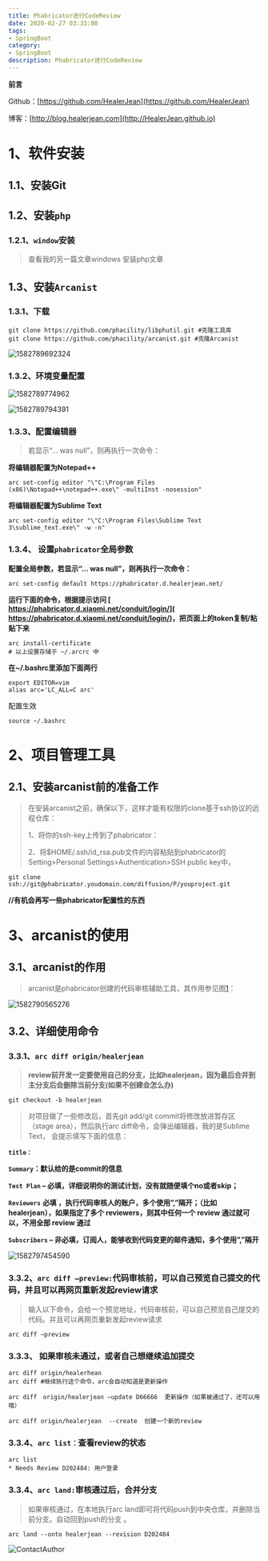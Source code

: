 ```yaml
---
title: Phabricator进行CodeReview
date: 2020-02-27 03:33:00
tags: 
- SpringBoot
category: 
- SpringBoot
description: Phabricator进行CodeReview
---
```




**前言**     

 Github：[https://github.com/HealerJean](https://github.com/HealerJean)         

 博客：[http://blog.healerjean.com](http://HealerJean.github.io)            





# 1、软件安装

## 1.1、安装Git  



## 1.2、安装`php`

### 1.2.1、`window`安装 

> 查看我的另一篇文章windows 安装php文章 



## 1.3、安装`Arcanist`   



### 1.3.1、下载  

 

```shell
git clone https://github.com/phacility/libphutil.git #克隆工具库
git clone https://github.com/phacility/arcanist.git #克隆Arcanist
```





![1582789692324](https://raw.githubusercontent.com/HealerJean/HealerJean.github.io/master/blogImages/1582789692324.png)



### 1.3.2、环境变量配置  

![1582789774962](https://raw.githubusercontent.com/HealerJean/HealerJean.github.io/master/blogImages/1582789774962.png)



![1582789794391](https://raw.githubusercontent.com/HealerJean/HealerJean.github.io/master/blogImages/1582789794391.png)



### 1.3.3、配置编辑器    

> 若显示“... was null”，则再执行一次命令：

**将编辑器配置为Notepad++**

```shell
arc set-config editor "\"C:\Program Files (x86)\Notepad++\notepad++.exe\" -multiInst -nosession"
```

**将编辑器配置为Sublime Text**

```shell
arc set-config editor "\"C:\Program Files\Sublime Text 3\sublime_text.exe\" -w -n"
```



### 1.3.4、 设置`phabricator`全局参数  

**配置全局参数，若显示“... was null”，则再执行一次命令：**

```shel
arc set-config default https://phabricator.d.healerjean.net/
```



**运行下面的命令，根据提示访问 [ https://phabricator.d.xiaomi.net/conduit/login/]( https://phabricator.d.xiaomi.net/conduit/login/)，把页面上的token复制/粘贴下来**

```shell
arc install-certificate
# 以上设置存储于 ~/.arcrc 中
```



**在~/.bashrc里添加下面两行** 

```shell
export EDITOR=vim
alias arc='LC_ALL=C arc'

```



配置生效

```shell
source ~/.bashrc
```





# 2、项目管理工具  





## 2.1、安装arcanist前的准备工作

> 在安装arcanist之前，确保以下，这样才能有权限的clone基于ssh协议的远程仓库：
>
> 1、将你的ssh-key上传到了phabricator：    
>
> 2、将$HOME/.ssh/id_rsa.pub文件的内容粘贴到phabricator的Setting>Personal Settings>Authentication>SSH public key中，



```
git clone ssh://git@phabricator.youdomain.com/diffusion/P/youproject.git
```



**//有机会再写一些phabricator配置性的东西** 









# 3、arcanist的使用



## 3.1、arcanist的作用  

> arcanist是phabricator创建的代码审核辅助工具，其作用参见图[1](http://softlab.sdut.edu.cn/blog/subaochen/2016/09/arcanist的用法简介/#fig_arcanist___)：



![1582790565276](https://raw.githubusercontent.com/HealerJean/HealerJean.github.io/master/blogImages/1582790565276.png)

## 3.2、详细使用命令    

### 3.3.1、`arc diff origin/healerjean`

>   **review前开发一定要使用自己的分支，比如healerjean，因为最后合并到主分支后会删除当前分支(如果不创建会怎么办)**   

```
git checkout -b healerjean
```



> 对项目做了一些修改后，首先git add/git commit将修改放进暂存区（stage area），然后执行arc diff命令，会弹出编辑器，我的是Sublime Text，   会提示填写下面的信息：  



**`title：`**              

**`Summary`：默认给的是commit的信息**     

**`Test Plan` – 必填，详细说明你的测试计划，没有就随便填个no或者skip；**       

**`Reviewers`**  **必填   ，执行代码审核人的账户，多个使用”,”隔开；（比如 healerjean），如果指定了多个 reviewers，则其中任何一个 review 通过就可以，不用全部 review 通过**

**`Subscribers` – 非必填，订阅人，能够收到代码变更的邮件通知，多个使用”,”隔开**      



![1582797454590](https://raw.githubusercontent.com/HealerJean/HealerJean.github.io/master/blogImages/1582797454590.png)





### 3.3.2、`arc diff –preview:`代码审核前，可以自己预览自己提交的代码，并且可以再网页重新发起review请求

> 输入以下命令，会给一个预览地址，代码审核前，可以自己预览自己提交的代码。并且可以再网页重新发起review请求



```shell
arc diff –preview
```



### 3.3.3、 如果审核未通过，或者自己想继续追加提交       

```shell
arc diff origin/healerhean   
arc diff #继续执行这个命令，arc会自动知道是更新操作

arc diff　origin/healerjean –update D66666  更新操作（如果被通过了，还可以用哦）

arc diff origin/healerjean  --create  创建一个新的review
```



### 3.3.4、`arc list：`查看review的状态 

```shell
arc list
* Needs Review D202484: 用户登录
```



### 3.3.4、`arc land:`审核通过后，合并分支    

> 如果审核通过，在本地执行arc land即可将代码push到中央仓库，并删除当前分支。自动回到push的分支 。

```shell
arc land --onto healerjean --revision D202484
```





![ContactAuthor](https://raw.githubusercontent.com/HealerJean/HealerJean.github.io/master/assets/img/artical_bottom.jpg)



<link rel="stylesheet" href="https://unpkg.com/gitalk/dist/gitalk.css">

<script src="https://unpkg.com/gitalk@latest/dist/gitalk.min.js"></script> 
<div id="gitalk-container"></div>    
 <script type="text/javascript">
    var gitalk = new Gitalk({
		clientID: `1d164cd85549874d0e3a`,
		clientSecret: `527c3d223d1e6608953e835b547061037d140355`,
		repo: `HealerJean.github.io`,
		owner: 'HealerJean',
		admin: ['HealerJean'],
		id: 'AvkEwfGpsLcSoizd',
    });
    gitalk.render('gitalk-container');
</script> 

